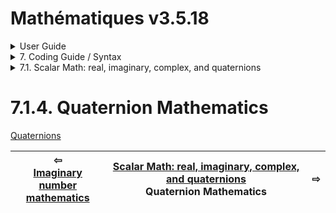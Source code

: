 # Mathématiques v3.5.18


<details>

<summary>User Guide</summary>

1. [About](../../../about/README.md)<br>
2. [License](../../../license/README.md)<br>
3. [Release Notes](../../../release-notes/README.md)<br>
4. [Installation](../../../installation/README.md)<br>
5. [Makefile / Using Mathématiques](../../../using-mathematiques/README.md)<br>
6. [Code Examples](../../../examples/README.md)<br>
7. _Coding Guide / Syntax_ <br>
8. [Benchmarks](../../../benchmarks/README.md)<br>
9. [Tests](../../../test/README.md)<br>
10. [New Feature Plans](../../../feature-schedule/README.md)<br>
11. [Developer Guide](../../../developer-guide/README.md)<br>


</details>



<details>

<summary>7. Coding Guide / Syntax</summary>


7.1. _Scalar Math: real, imaginary, complex, and quaternions_ <br>
7.2. [Vectors](../../vector/README.md)<br>
7.3. [Matrices](../../matrix/README.md)<br>
7.4. [Tensors](../../tensor/README.md)<br>
7.5. [User Guide Notation](../../notation/README.md)<br>
7.6. [Operators](../../operators/README.md)<br>
7.7. [Display of Results](../../display/README.md)<br>
7.8. [Linear Algebra](../../linear-algebra/README.md)<br>
7.9. [FILE I/O](../../file-io/README.md)<br>
7.10. [Debug Modes](../../debug/README.md)<br>


</details>



<details>

<summary>7.1. Scalar Math: real, imaginary, complex, and quaternions</summary>

7.1.1. [Real number mathematics](../real/README.md)<br>
7.1.2. [Complex number mathematics](../complex/README.md)<br>
7.1.3. [Imaginary number mathematics](../imaginary/README.md)<br>
7.1.4. _Quaternion Mathematics_ <br>


</details>



# 7.1.4. Quaternion Mathematics


[Quaternions](https://en.wikipedia.org/wiki/Quaternion)

| ⇦ <br />[Imaginary number mathematics](../imaginary/README.md)  | [Scalar Math: real, imaginary, complex, and quaternions](../README.md)<br />Quaternion Mathematics<br /><img width=1000/> | ⇨ <br />   |
| ------------ | :-------------------------------: | ------------ |

